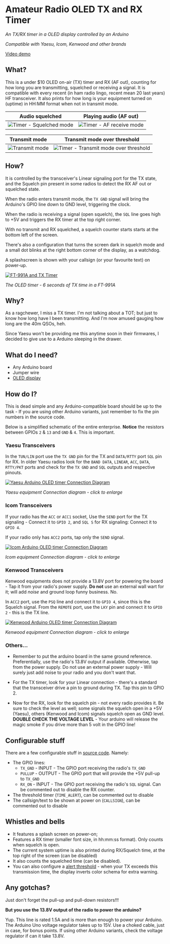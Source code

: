 # Amateur Radio OLED TX and RX Timer
*An TX/RX timer in a OLED display controlled by an Arduino*

*Compatible with Yaesu, Icom, Kenwood and other brands*

[Video demo](https://www.youtube.com/watch?v=AhdzXkJfJBs)

## What?
This is a under $10 OLED on-air (TX) timer and RX (AF out), counting for how long you are transmitting, squelched or receiving a signal. It is compatible with every recent (in ham radio lingo, recent mean 20 last years) HF transceiver. It also prints for how long is your equipment turned on (uptime) in HH:MM format when not in transmit mode.

Audio squelched | Playing audio (AF out)
----------------|-----------------------
![Timer - Squelched mode](https://rf3.org:8443/q/yaesu-timer/timer-squelched.jpg) | ![Timer - AF receive mode](https://rf3.org:8443/q/yaesu-timer/timer-receiving.jpg)

Transmit mode | Transmit mode over threshold
--------------|-----------------------------
![Transmit mode](https://rf3.org:8443/q/yaesu-timer/timer-transmitting.jpg) | ![Timer - Transmit mode over threshold](https://rf3.org:8443/q/yaesu-timer/timer-transmitting-warning.jpg)

## How?
It is controlled by the transceiver's Linear signaling port for the TX state, and the Squelch pin present in some radios to detect the RX AF out or squelched state.

When the radio enters transmit mode, the `TX GND` signal will bring the Arduino's GPIO line down to GND level, triggering the clock.

When the radio is receiving a signal (open squelch), the `SQL` line goes high to +5V and triggers the RX timer at the top right corner.

With no transmit and RX squelched, a squelch counter starts starts at the bottom left of the screen.

There's also a configuration that turns the screen dark in squelch mode and a small dot blinks at the right bottom corner of the display, as a watchdog.

A splashscreen is shown with your callsign (or your favourite text) on power-up.

[![FT-991A and TX Timer](https://rf3.org:8443/q/yaesu-timer/yaesu-ft991a-tx-counter-scaled.jpg)](https://rf3.org:8443/q/yaesu-timer/yaesu-ft991a-tx-counter.jpg)

*The OLED timer - 6 seconds of TX time in a FT-991A*

## Why?

As a ragchewer, I miss a TX timer. I'm not talking about a TOT; but just to know how long have I been transmitting. And I'm now amused gauging how long are the 40m QSOs, heh.

Since Yaesu won't be providing me this anytime soon in their firmwares, I decided to give use to a Arduino sleeping in the drawer.

## What do I need?

* Any Arduino board
* Jumper wire
* [OLED display](https://www.aliexpress.com/item/32819880935.html?spm=a2g0s.9042311.0.0.63724c4drSiqbI)

## How do I?

This is dead simple and any Arduino-compatible board should be up to the task - If you are using other Arduino variants, just remember to fix the pin numbers in the source code.

Below is a simplified schematic of the entire enterprise. **Notice** the resistors between GPIOs `2` & `13` and `GND` & `4`. This is important.

### Yaesu Transceivers
In the `TUN/LIN` port use the `TX GND` pin for the TX and `DATA/RTTY` port `SQL` pin for RX.
In older Yaesu radios look for the `BAND DATA`, `LINEAR`, `ACC`, `DATA`, `RTTY/PKT` ports and check for the `TX GND` and `SQL` outputs and respective pinouts.


[![Yaesu Arduino OLED timer Connection Diagram](https://rf3.org:8443/q/yaesu-timer/yaesu-arduino-tx-rx-timer-pinout.jpg)](https://rf3.org:8443/q/yaesu-timer/yaesu-arduino-tx-timer-pinout.png)

*Yaesu equipment Connection diagram - click to enlarge*

### Icom Transceivers
If your radio has the `ACC` or `ACC1` socket, Use the `SEND` port for the TX signaling - Connect it to `GPIO 2`, and `SQL S` for RX signaling: Connect it to `GPIO 4`.

If your radio only has `ACC2` ports, tap only the `SEND` signal.

[![Icom Arduino OLED timer Connection Diagram](https://rf3.org:8443/q/yaesu-timer/diagram-icom.jpg)](https://rf3.org:8443/q/yaesu-timer/diagram-icom.png)

*Icom equipment Connection diagram - click to enlarge*

### Kenwood Transceivers
Kenwood equipments does not provide a 13.8V port for powering the board - Tap it from your radio's power supply. **Do not** use an external wall wart for it; will add *noise* and ground loop funny business. No.

 In `ACC2` port, use the `PSQ` line and connect it to `GPIO 4`, since this is the Squelch signal. From the `REMOTE` port, use the `LKY` pin and connect it to `GPIO 2` - this is the TX line.

[![Kenwood Arduino OLED timer Connection Diagram](https://rf3.org:8443/q/yaesu-timer/diagram-kenwood.jpg)](https://rf3.org:8443/q/yaesu-timer/diagram-kenwood.png)

*Kenwood equipment Connection diagram - click to enlarge*

### Others...

* Remember to put the arduino board in the same ground reference. Preferentially, use the radio's 13.8V output if available. Otherwise, tap from the power supply. Do not use an external power supply - Will surely just add noise to your radio and you don't want that.

* For the TX timer, look for your Linear connection - there's a standard that the transceiver drive a pin to ground during TX. Tap this pin to GPIO 2.

* Now for the RX, look for the squelch pin - not every radio provides it. Be sure to check the level as well; some signals the squelch open in a +5V (Yaesu), others (Kenwood and Icom) signals squelch open as GND level. **DOUBLE CHECK THE VOLTAGE LEVEL** - Your arduino will release the magic smoke if you drive more than 5 volt in the GPIO line!

## Configurable stuff
There are a few configurable stuff in [source code](/yaesu-oled-tx-timer.ino). Namely:

* The GPIO lines:
  * `TX_GND` - INPUT - The GPIO port receiving the radio's `TX_GND`
  * `PULLUP` - OUTPUT - The GPIO port that will provide the +5V pull-up to `TX_GND`
  * `RX_ON` - INPUT - The GPIO port receiving the radio's `SQL` signal. Can be commented out to disable the RX counter.
* The threshold timer (`TIME_ALERT`), can be commented out to disable
* The callsign/text to be shown at power on (`CALLSIGN`), can be commented out to disable

## Whistles and bells
* It features a splash screen on power-on;
* Features a RX timer (smaller font size, in hh:mm:ss format). Only counts when squelch is open.
* The current system uptime is also printed during RX/Squelch time, at the top right of the screen (can be disabled)
* It also counts the squelched time (can be disabled).
* You can also configure a [alert threshold](https://github.com/rfrht/Yaesu-OLED-TX-Timer/blob/master/yaesu-oled-tx-timer.ino#L19) - when your TX exceeds this transmission time, the display inverts color schema for extra warning.

## Any gotchas?

Just don't forget the pull-up and pull-down resistors!!!

**But you use the 13.8V output of the radio to power the arduino?**

Yup. This line is rated 1.5A and is more than enough to power your Arduino. The Arduino Uno voltage regulator takes up to 15V. Use a choked cable, just in case, for bonus points. If using other Arduino variants, check the voltage regulator if can it take 13.8V.
